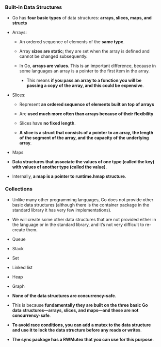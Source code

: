 ### Built-in Data Structures

- Go has **four basic types** of data structures: **arrays, slices, maps, and structs**

- Arrays: 
  
  - An ordered sequence of elements of the **same type**. 
  
  - Array **sizes are static**; they are set when the array is defined and cannot be changed subsequently. 
  
  - In Go, **arrays are values**. This is an important difference, because in some languages an array is a pointer to the first item in the array. 
    
    - This means **if you pass an array to a function you will be passing a copy of the array, and this could be expensive**.

- Slices:
  
  - Represent **an ordered sequence of elements built on top of arrays**
  
  - Are **used much more often than arrays because of their flexibility**
  
  - Slices have **no fixed length**.
  
  - **A slice is a struct that consists of a pointer to an array, the length of the segment of the array, and the capacity of the underlying array**.
  
- Maps

- **Data structures that associate the values of one type (called the key) with values of another type (called the value)**.

- Internally, **a map is a pointer to runtime.hmap structure**.

### Collections

- Unlike many other programming languages, Go does not provide other basic data structures (although there is the container package in the standard library it has very few implementations). 

-  We wiil create some other data structures that are not provided either in the language or in the standard library, and it’s not very difficult to re-create them.

  - Queue
  - Stack
  - Set
  - Linked list
  - Heap
  - Graph
  
- **None of the data structures are concurrency-safe**. 

- This is because **fundamentally they are built on the three basic Go data structures—arrays, slices, and maps—and these are not concurrency-safe**. 

- **To avoid race conditions, you can add a mutex to the data structure and use it to lock the data structure before any reads or writes**. 

- **The sync package has a RWMutex that you can use for this purpose**.